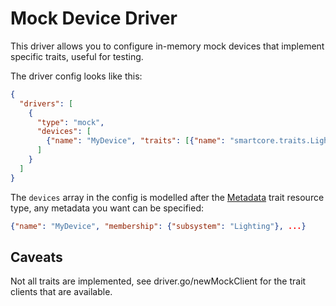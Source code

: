 # Mock Device Driver

This driver allows you to configure in-memory mock devices that implement specific traits, useful for testing.

The driver config looks like this:

```json
{
  "drivers": [
    {
      "type": "mock",
      "devices": [
        {"name": "MyDevice", "traits": [{"name": "smartcore.traits.Light"}]}
      ]
    }
  ]
}
```

The `devices` array in the config is modelled after the [Metadata] trait resource type, any metadata you want can be specified:

```json
{"name": "MyDevice", "membership": {"subsystem": "Lighting"}, ...}
```

## Caveats

Not all traits are implemented, see driver.go/newMockClient for the trait clients that are available.

[Metadata]: https://smart-core-os.github.io/api/traits/metadata.html#traits-metadata-proto-2
